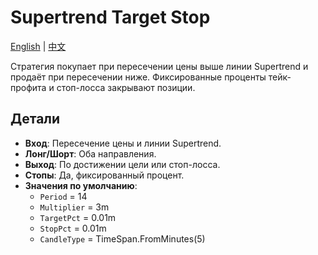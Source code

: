 # Supertrend Target Stop
[English](README.md) | [中文](README_cn.md)

Стратегия покупает при пересечении цены выше линии Supertrend и продаёт при пересечении ниже. Фиксированные проценты тейк-профита и стоп-лосса закрывают позиции.

## Детали

- **Вход**: Пересечение цены и линии Supertrend.
- **Лонг/Шорт**: Оба направления.
- **Выход**: По достижении цели или стоп-лосса.
- **Стопы**: Да, фиксированный процент.
- **Значения по умолчанию**:
  - `Period` = 14
  - `Multiplier` = 3m
  - `TargetPct` = 0.01m
  - `StopPct` = 0.01m
  - `CandleType` = TimeSpan.FromMinutes(5)
